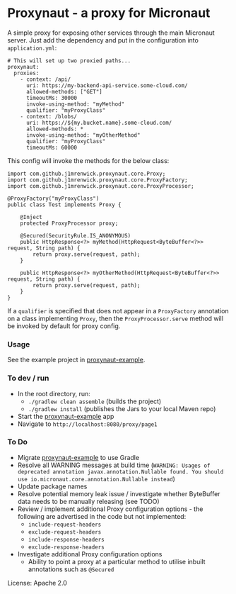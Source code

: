 # Proxynaut - a proxy for Micronaut

A simple proxy for exposing other services through the main Micronaut server.
Just add the dependency and put in the configuration into ```application.yml```: 

```
# This will set up two proxied paths...
proxynaut:
  proxies:
    - context: /api/
      uri: https://my-backend-api-service.some-cloud.com/
      allowed-methods: ["GET"]
      timeoutMs: 30000
      invoke-using-method: "myMethod"
      qualifier: "myProxyClass"
    - context: /blobs/
      uri: https://${my.bucket.name}.some-cloud.com/
      allowed-methods: *
      invoke-using-method: "myOtherMethod"
      qualifier: "myProxyClass"
      timeoutMs: 60000
```

This config will invoke the methods for the below class:

```
import com.github.j1mrenwick.proxynaut.core.Proxy;
import com.github.j1mrenwick.proxynaut.core.ProxyFactory;
import com.github.j1mrenwick.proxynaut.core.ProxyProcessor;

@ProxyFactory("myProxyClass")
public class Test implements Proxy {

    @Inject
    protected ProxyProcessor proxy;

    @Secured(SecurityRule.IS_ANONYMOUS)
    public HttpResponse<?> myMethod(HttpRequest<ByteBuffer<?>> request, String path) {
        return proxy.serve(request, path);
    }

    public HttpResponse<?> myOtherMethod(HttpRequest<ByteBuffer<?>> request, String path) {
        return proxy.serve(request, path);
    }
}
```

If a `qualifier` is specified that does not appear in a  `ProxyFactory` annotation on a class implementing `Proxy`, then the `ProxyProcessor.serve` method will be invoked by default for proxy config. 

### Usage

See the example project in [proxynaut-example](proxynaut-example).

### To dev / run
- In the root directory, run: 
    - `./gradlew clean assemble` (builds the project)
    - `./gradlew install` (publishes the Jars to your local Maven repo)
- Start the [proxynaut-example](proxynaut-example) app
- Navigate to `http://localhost:8080/proxy/page1`

### To Do
- Migrate [proxynaut-example](proxynaut-example) to use Gradle
- Resolve all WARNING messages at build time (`WARNING: Usages of deprecated annotation javax.annotation.Nullable found. You should use io.micronaut.core.annotation.Nullable instead`) 
- Update package names
- Resolve potential memory leak issue / investigate whether ByteBuffer data needs to be manually releasing (see TODO)
- Review / implement additional Proxy configuration options - the following are advertised in the code but not implemented:
    - `include-request-headers`
    - `exclude-request-headers`
    - `include-response-headers`
    - `exclude-response-headers`
- Investigate additional Proxy configuration options
  - Ability to point a proxy at a particular method to utilise inbuilt annotations such as `@Secured`

License: Apache 2.0
